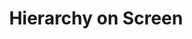 ---
layout: home
title: "Hierarchy on Screen"
description: |
  Copy fitting entails fitting the given content into a limited number of pages.
details: |
  We'll learn how to select font pairs and create code which will establish hierarchy to achieve smooth flow, clear contrast and harmony on the page.

  ## Fluid Type Scales

  Rather than using arbitrary numerical type break points, fluid type generators work with steps.

  - [Smashing Magazine on Fluid Type Systems](https://www.smashingmagazine.com/2021/04/designing-developing-fluid-type-space-scales/)
  - [Utopia Fluid Type Generator](https://utopia.fyi/type/calculator/)
  
---